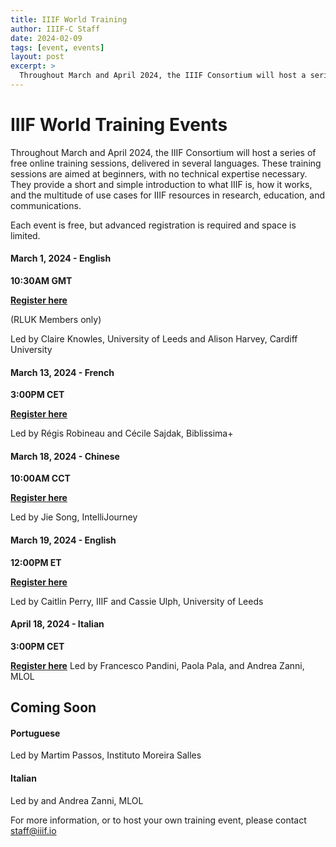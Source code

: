 ```yaml
---
title: IIIF World Training
author: IIIF-C Staff
date: 2024-02-09
tags: [event, events]
layout: post
excerpt: >
  Throughout March and April 2024, the IIIF Consortium will host a series of free online training sessions, delivered in several languages. 
---
```


# IIIF World Training Events

Throughout March and April 2024, the IIIF Consortium will host a series of free online training sessions, delivered in several languages. These training sessions are aimed at beginners, with no technical expertise necessary. They provide a short and simple introduction to what IIIF is, how it works, and the multitude of use cases for IIIF resources in research, education, and communications. 

Each event is free, but advanced registration is required and space is limited. 

#### **March 1, 2024 - English**

**10:30AM GMT**

**[Register here](https://www.tickettailor.com/events/rluk/1152523)**

(RLUK Members only)

Led by Claire Knowles, University of Leeds and Alison Harvey, Cardiff University


#### **March 13, 2024 - French**

**3:00PM CET**

**[Register here](https://stanford.zoom.us/meeting/register/tJEsc-ioqTotGNST3kXZm5_Zv0cSE7-OJFIP)**

Led by Régis Robineau and Cécile Sajdak, Biblissima+


#### **March 18, 2024 - Chinese**

**10:00AM CCT**

**[Register here](https://stanford.zoom.us/meeting/register/tJ0rf-6pqjsoHdaySn3tj9aFEizCS1ZOARBr)**

Led by Jie Song, IntelliJourney


#### **March 19, 2024 - English**

**12:00PM ET**

**[Register here](https://stanford.zoom.us/meeting/register/tJ0kduGvpz8iGdY_ZqLFRtv03U09DysQIHtL)**

Led by Caitlin Perry, IIIF and Cassie Ulph, University of Leeds


#### **April 18, 2024 - Italian**

**3:00PM CET**

**[Register here](https://stanford.zoom.us/meeting/register/tJMoc-CvrTosGN1R1hDmlPkNaD-bu-Cl8opH)**
Led by Francesco Pandini, Paola Pala, and Andrea Zanni, MLOL


## **Coming Soon**

#### **Portuguese**

Led by Martim Passos, Instituto Moreira Salles


#### **Italian**

Led by and Andrea Zanni, MLOL


For more information, or to host your own training event, please contact staff@iiif.io
